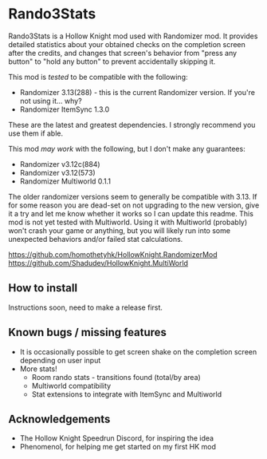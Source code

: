 # Rando3Stats
Rando3Stats is a Hollow Knight mod used with Randomizer mod. It provides detailed statistics about your obtained checks on the completion screen after the credits,
and changes that screen's behavior from "press any button" to "hold any button" to prevent accidentally skipping it.

This mod is *tested* to be compatible with the following:
* Randomizer 3.13(288) - this is the current Randomizer version. If you're not using it... why?
* Randomizer ItemSync 1.3.0

These are the latest and greatest dependencies. I strongly recommend you use them if able.

This mod *may work* with the following, but I don't make any guarantees:
* Randomizer v3.12c(884)
* Randomizer v3.12(573)
* Randomizer Multiworld 0.1.1

The older randomizer versions seem to generally be compatible with 3.13. If for some reason you are dead-set on not upgrading to the new version, give it a try and let me
know whether it works so I can update this readme. This mod is not yet tested with Multiworld. Using it with Multiworld (probably) won't crash your game or anything, but you will 
likely run into some unexpected behaviors and/or failed stat calculations.

https://github.com/homothetyhk/HollowKnight.RandomizerMod    
https://github.com/Shadudev/HollowKnight.MultiWorld

## How to install

Instructions soon, need to make a release first.

## Known bugs / missing features

* It is occasionally possible to get screen shake on the completion screen depending on user input
* More stats!
  * Room rando stats - transitions found (total/by area)
  * Multiworld compatibility
  * Stat extensions to integrate with ItemSync and Multiworld
  
## Acknowledgements

* The Hollow Knight Speedrun Discord, for inspiring the idea
* Phenomenol, for helping me get started on my first HK mod

